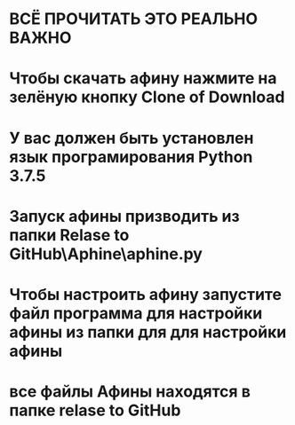 # ВСЁ ПРОЧИТАТЬ ЭТО РЕАЛЬНО ВАЖНО
# Чтобы скачать афину нажмите на зелёную кнопку Clone of Download
# У вас должен быть установлен язык програмирования Python 3.7.5
# Запуск афины призводить из папки Relase to GitHub\Aphine\aphine.py
# Чтобы настроить афину запустите файл программа для настройки афины из папки для для настройки афины 
# все файлы Афины находятся в папке relase to GitHub 
